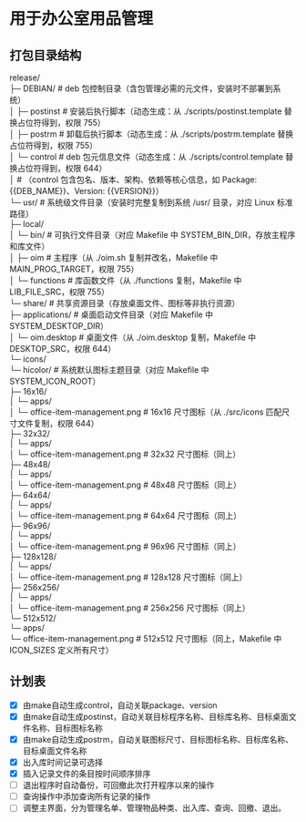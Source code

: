 # 用于办公室用品管理
## 打包目录结构
release/  
├─ DEBIAN/                  # deb 包控制目录（含包管理必需的元文件，安装时不部署到系统）  
│  ├─ postinst              # 安装后执行脚本（动态生成：从 ./scripts/postinst.template 替换占位符得到，权限 755）  
│  ├─ postrm                # 卸载后执行脚本（动态生成：从 ./scripts/postrm.template 替换占位符得到，权限 755）  
│  └─ control               # deb 包元信息文件（动态生成：从 ./scripts/control.template 替换占位符得到，权限 644）  
│                           # （control 包含包名、版本、架构、依赖等核心信息，如 Package: {{DEB_NAME}}、Version: {{VERSION}}）  
└─ usr/                     # 系统级文件目录（安装时完整复制到系统 /usr/ 目录，对应 Linux 标准路径）  
   ├─ local/  
   │  └─ bin/               # 可执行文件目录（对应 Makefile 中 SYSTEM_BIN_DIR，存放主程序和库文件）  
   │     ├─ oim             # 主程序（从 ./oim.sh 复制并改名，Makefile 中 MAIN_PROG_TARGET，权限 755）  
   │     └─ functions       # 库函数文件（从 ./functions 复制，Makefile 中 LIB_FILE_SRC，权限 755）  
   └─ share/                # 共享资源目录（存放桌面文件、图标等非执行资源）  
      ├─ applications/      # 桌面启动文件目录（对应 Makefile 中 SYSTEM_DESKTOP_DIR）  
      │  └─ oim.desktop     # 桌面文件（从 ./oim.desktop 复制，Makefile 中 DESKTOP_SRC，权限 644）  
      └─ icons/  
         └─ hicolor/        # 系统默认图标主题目录（对应 Makefile 中 SYSTEM_ICON_ROOT）  
            ├─ 16x16/  
            │  └─ apps/  
            │     └─ office-item-management.png  # 16x16 尺寸图标（从 ./src/icons 匹配尺寸文件复制，权限 644）  
            ├─ 32x32/  
            │  └─ apps/  
            │     └─ office-item-management.png  # 32x32 尺寸图标（同上）  
            ├─ 48x48/  
            │  └─ apps/  
            │     └─ office-item-management.png  # 48x48 尺寸图标（同上）  
            ├─ 64x64/  
            │  └─ apps/  
            │     └─ office-item-management.png  # 64x64 尺寸图标（同上）  
            ├─ 96x96/  
            │  └─ apps/  
            │     └─ office-item-management.png  # 96x96 尺寸图标（同上）  
            ├─ 128x128/  
            │  └─ apps/  
            │     └─ office-item-management.png  # 128x128 尺寸图标（同上）  
            ├─ 256x256/  
            │  └─ apps/  
            │     └─ office-item-management.png  # 256x256 尺寸图标（同上）  
            └─ 512x512/  
               └─ apps/  
                  └─ office-item-management.png  # 512x512 尺寸图标（同上，Makefile 中 ICON_SIZES 定义所有尺寸）  
## 计划表
- [x] 由make自动生成control，自动关联package、version
- [x] 由make自动生成postinst，自动关联目标程序名称、目标库名称、目标桌面文件名称、目标图标名称
- [x] 由make自动生成postrm，自动关联图标尺寸、目标图标名称、目标库名称、目标桌面文件名称
- [x] 出入库时间记录可选择
- [x] 插入记录文件的条目按时间顺序排序
- [ ] 退出程序时自动备份，可回撤此次打开程序以来的操作
- [ ] 查询操作中添加查询所有记录的操作
- [ ] 调整主界面，分为管理名单、管理物品种类、出入库、查询、回撤、退出。
